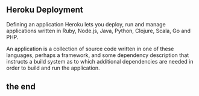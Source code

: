 ##  Heroku Deployment 
Defining an application
Heroku lets you deploy, run and manage applications written in Ruby, Node.js, Java, Python, Clojure, Scala, Go and PHP.

An application is a collection of source code written in one of these languages, perhaps a framework, and some dependency description that instructs a build system as to which additional dependencies are needed in order to build and run the application. 

## the end